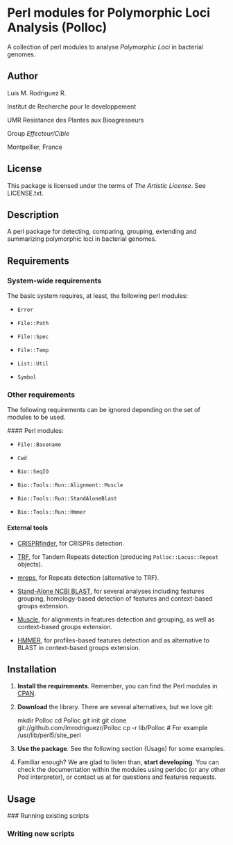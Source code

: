 Perl modules for Polymorphic Loci Analysis (Polloc)
===================================================

A collection of perl modules to analyse *Polymorphic Loci*
in bacterial genomes.


Author
------

Luis M. Rodriguez R. <lmrodriguezr at gmail dot com>

Institut de Recherche pour le developpement

UMR Resistance des Plantes aux Bioagresseurs

Group *Effecteur/Cible*

Montpellier, France


License
-------

This package is licensed under the terms of *The Artistic
License*. See LICENSE.txt.


Description
-----------

A perl package for detecting, comparing, grouping, extending and
summarizing polymorphic loci in bacterial genomes.


Requirements
------------

### System-wide requirements

The basic system requires, at least, the following perl
modules:

* `Error`

* `File::Path`

* `File::Spec`

* `File::Temp`

* `List::Util`

* `Symbol`

### Other requirements

The following requirements can be ignored depending on the
set of modules to be used.

#### Perl modules:

*  `File::Basename`

* `Cwd`

* `Bio::SeqIO`

* `Bio::Tools::Run::Alignment::Muscle`

* `Bio::Tools::Run::StandAloneBlast`

* `Bio::Tools::Run::Hmmer`

#### External tools

* [CRISPRfinder](http://crispr.u-psud.fr/Server/), for
CRISPRs detection.

* [TRF](http://tandem.bu.edu/trf/trf.html), for Tandem
Repeats detection (producing `Polloc::Locus::Repeat`
objects).

* [mreps](http://bioinfo.lifl.fr/mreps/), for Repeats
detection (alternative to TRF).

* [Stand-Alone NCBI BLAST](http://blast.ncbi.nlm.nih.gov/),
for several analyses including features grouping,
homology-based detection of features and context-based
groups extension.

* [Muscle](http://www.drive5.com/muscle/), for alignments
in features detection and grouping, as well as context-based
groups extension.

* [HMMER](http://http://hmmer.janelia.org/), for
profiles-based features detection and as alternative to
BLAST in context-based groups extension.


Installation
------------

1.  **Install the requirements**.  Remember, you can
    find the Perl modules in [CPAN](cpan.org).

2.  **Download** the library.  There are several alternatives,
    but we love git:

	mkdir Polloc
	cd Polloc
	git init
	git clone git://github.com/lmrodriguezr/Polloc
	cp -r lib/Polloc <perl-libraries-location> # For example /usr/lib/perl5/site_perl

3.  **Use the package**.  See the following section (Usage) for
    some examples.

4.  Familiar enough?  We are glad to listen than, **start developing**.
    You can check the documentation within the modules using perldoc
    (or any other Pod interpreter), or contact us at for questions and
    features requests.


Usage
-----

### Running existing scripts


### Writing new scripts

